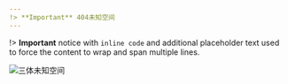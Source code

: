 ```yaml
---
!> **Important** 404未知空间
---
```

!> **Important** notice with `inline code` and additional placeholder text used
to force the content to wrap and span multiple lines.


![三体未知空间](http://5b0988e595225.cdn.sohucs.com/images/20171025/47c5c488577c4dd9af7210cc941a7a8d.jpeg)
